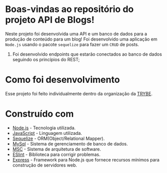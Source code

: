 # Boas-vindas ao repositório do projeto API de Blogs!
Neste projeto foi desenvolvida uma API e um banco de dados para a produção de conteúdo para um blog!
  Foi desenvolvido uma aplicação em `Node.js` usando o pacote `sequelize` para fazer um `CRUD` de posts.
  1. Foi desenvolvido endpoints que estarão conectados ao  banco de dados seguindo os princípios do REST;
# Como foi desenvolvimento
Esse projeto foi feito individualmente dentro da organização da <a href="https://www.betrybe.com/" target="blanck" >TRYBE</a>.
# Construído com
* <a href="https://nodejs.org/en/" target="blanck" >Node.js</a> - Tecnologia utilizada.
* <a href="https://www.typescriptlang.org/" target="blanck" >JavaScript</a> - Linguagem utilizada.
* <a href="https://sequelize.org/" target="blanck" >Sequelize</a> - ORM(Object/Relational Mapper).
* <a href="https://www.mysql.com/" target="blanck" >MySql</a> - Sistema de gerenciamento de banco de dados.
* <a href="https://www.devmedia.com.br/arquitetura-de-software-desenvolvimento-orientado-para-arquitetura/8033" target="blanck" >MSC</a> - Sistema de arquitetura de software.
* <a href="https://eslint.org/" target="blanck" >ESlint</a> - Biblioteca para corrigir problemas.
* <a href="https://expressjs.com/pt-br/" target="blanck" >Express</a> - Framework para Node.js que fornece recursos mínimos para construção de servidores web.
